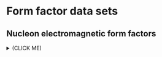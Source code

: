 # Form factor data sets

## Nucleon electromagnetic form factors 
<details><summary>(CLICK ME)</summary>
<p>
0000.dat is kept for test <br/>
xxxx.dat are data table from published papers, rxxxx.dat are corresponding recompiled table <br/>
cxxx.dat are recompiled table of multiple data sets

| idx | author(1st) | publication | observable | process | description | comments |
| :-: | :-: | :-: | :-: | :-: | :-: | :-: |
| 0000 | N/A | N/A | N/A | N/A |  test  | test |
| 0001 | M. K. Jones | [Phys. Rev. Lett. 84 (2000) 1398](https://doi.org/10.1103/PhysRevLett.84.1398) | &mu;<sub>p</sub>G<sub>Ep</sub>/G<sub>Mp</sub> | e(pol)+p->e+p(pol) | | |
| 0002 | V. Punjabi | [Phys. Rev. C 71 (2005) 055202](https://doi.org/10.1103/PhysRevC.71.055202) | &mu;<sub>p</sub>G<sub>Ep</sub>/G<sub>Mp</sub> | e(pol)+p->e+p(pol) | | |
| 0003 | O. Gayou | [Phys. Rev. Lett. 88 (2002) 092301](https://doi.org/10.1103/PhysRevLett.88.092301) | &mu;<sub>p</sub>G<sub>Ep</sub>/G<sub>Mp</sub> | e(pol)+p->e+p(pol) | | |
| 0004 | A. J. R. Puckett | [Phys. Rev. C 85 (2012) 045203](https://doi.org/10.1103/PhysRevC.85.045203) | &mu;<sub>p</sub>G<sub>Ep</sub>/G<sub>Mp</sub> | e(pol)+p->e+p(pol) |  | improved analysis of 0003 |
| 0005 | A. J. R. Puckett | [Phys. Rev. Lett. 104 (2010) 242301](https://doi.org/10.1103/PhysRevLett.104.242301) | &mu;<sub>p</sub>G<sub>Ep</sub>/G<sub>Mp</sub> | e(pol)+p->e+p(pol) | | |
| 0006 | M. Meziane | [Phys. Rev. Lett. 106 (2011) 132501](https://doi.org/10.1103/PhysRevLett.106.132501) | &mu;<sub>p</sub>G<sub>Ep</sub>/G<sub>Mp</sub> | e(pol)+p->e+p(pol) |  |  |
| 0007 | T. Janssens | [Phys. Rev. 142 (1966) 922](https://doi.org/10.1103/PhysRev.142.922) | G<sub>Ep</sub> | e+p->e+p |  |  |
| 0008 | T. Janssens | [Phys. Rev. 142 (1966) 922](https://doi.org/10.1103/PhysRev.142.922) | G<sub>Mp</sub>/&mu;<sub>p</sub> | e+p->e+p |  |  |
| 0009 | L. E. Price | [Phys. Rev. D 4 (1971) 45](https://doi.org/10.1103/PhysRevD.4.45) | G<sub>Ep</sub><sup>2</sup> | e+p->e+p |  | first 3 points quoted from [Phys. Rev. 126 (1962) 1183](https://doi.org/10.1103/PhysRev.126.1183) and [Nuovo Cim. (1963) 18](https://doi.org/10.1007/BF02806044) |
| 0010 | L. E. Price | [Phys. Rev. D 4 (1971) 45](https://doi.org/10.1103/PhysRevD.4.45) | G<sub>Mp</sub><sup>2</sup> | e+p->e+p |  | first 3 points quoted from [Phys. Rev. 126 (1962) 1183](https://doi.org/10.1103/PhysRev.126.1183) and [Nuovo Cim. (1963) 18](https://doi.org/10.1007/BF02806044) |
| 0011 | L. E. Price | [Phys. Rev. D 4 (1971) 45](https://doi.org/10.1103/PhysRevD.4.45) | &mu;<sup>2</sup>G<sub>Ep</sub><sup>2</sup>/G<sub>Mp</sub><sup>2</sup> | e+p->e+p |  | first 3 points quoted from [Phys. Rev. 126 (1962) 1183](https://doi.org/10.1103/PhysRev.126.1183) and [Nuovo Cim. (1963) 18](https://doi.org/10.1007/BF02806044) |
| 0012 | W. Bartel | [Phys. Lett. B 33 (1970) 245](https://doi.org/10.1016/0370-2693(70)90585-X) | &mu;<sup>2</sup>G<sub>Ep</sub><sup>2</sup>/G<sub>Mp</sub><sup>2</sup> | e+p->e+p |  |  |
| 0013 | W. Bartel | [Phys. Lett. B 33 (1970) 245](https://doi.org/10.1016/0370-2693(70)90585-X) | G<sub>Mp</sub> | e+p->e+p |  |  |
| 0014 | Ch. Berger | [Phys. Lett. B 35 (1971) 87](https://doi.org/10.1016/0370-2693(71)90448-5) | G<sub>Ep</sub> | e+p->e+p |  |  |
| 0015 | Ch. Berger | [Phys. Lett. B 35 (1971) 87](https://doi.org/10.1016/0370-2693(71)90448-5) | G<sub>Mp</sub>/&mu; | e+p->e+p |  |  |
| 0016 | Ch. Berger | [Phys. Lett. B 35 (1971) 87](https://doi.org/10.1016/0370-2693(71)90448-5) | &mu;G<sub>Ep</sub>/G<sub>Mp</sub> | e+p->e+p |  |  |
| 0017 |  | [Nucl. Phys. B 58 (1973) 429](https://doi.org/10.1016/0550-3213(73)90594-4) | &mu;<sup>2</sup>G<sub>Ep</sub><sup>2</sup>/G<sub>Mp</sub><sup>2</sup> | e+p->e+p |  |  |
| 0018 | W. Bartel | [Nucl. Phys. B 58 (1973) 429](https://doi.org/10.1016/0550-3213(73)90594-4) | G<sub>Mp</sub> | e+p->e+p |  |  |
| 0019 | W. Bartel | [Nucl. Phys. B 58 (1973) 429](https://doi.org/10.1016/0550-3213(73)90594-4) | G<sub>En</sub><sup>2</sup> | e+d->e+p+n |  | include some earlier data |
| 0020 | W. Bartel | [Nucl. Phys. B 58 (1973) 429](https://doi.org/10.1016/0550-3213(73)90594-4) | G<sub>Mn</sub>/&mu;G<sub>D</sub> | e+d->e+p+n |  | include some earlier data |
| 0021 | F. Borkowski | [Nucl. Phys. B 93 (1975) 461](https://doi.org/10.1016/0550-3213(75)90514-3) | G<sub>Ep</sub> | e+p->e+p |  |  |
| 0022 | F. Borkowski | [Nucl. Phys. B 93 (1975) 461](https://doi.org/10.1016/0550-3213(75)90514-3) | G<sub>Mp</sub>/&mu; | e+p->e+p |  |  |
| 0023 | G.G.Simon | [Nucl. Phys. A 333 (1980) 381](https://doi.org/10.1016/0375-9474(80)90104-9) | G<sub>Ep</sub> | e+p->e+p |  |  |
| 0024 | A. F. Sill | [Phys. Rev. D 48 (1993) 29](https://doi.org/10.1103/PhysRevD.48.29) | Q<sup>4</sup>G<sub>Mp</sub> | e+p->e+p |  |  |
| 0025 | A. F. Sill | [Phys. Rev. D 48 (1993) 29](https://doi.org/10.1103/PhysRevD.48.29) | Q<sup>4</sup>F<sub>1p</sub> | e+p->e+p |  |  |
| 0026 | R. C. Walker | [Phys. Rev. D 49 (1994) 5671](https://doi.org/10.1103/PhysRevD.49.5671) | G<sub>Ep</sub>/G<sub>D</sub> | e+p->e+p |  |  |
| 0027 | R. C. Walker | [Phys. Rev. D 49 (1994) 5671](https://doi.org/10.1103/PhysRevD.49.5671) | G<sub>Mp</sub>/&mu;G<sub>D</sub> | e+p->e+p |  |  |
| 0028 | R. C. Walker | [Phys. Rev. D 49 (1994) 5671](https://doi.org/10.1103/PhysRevD.49.5671) | Q<sup>2</sup>F<sub>2p</sub>/F<sub>1p</sub> | e+p->e+p |  |  |
| 0029 | L. Andivahis | [Phys. Rev. D 50 (1994) 5491](https://doi.org/10.1103/PhysRevD.50.5491) | G<sub>Ep</sub>/G<sub>D</sub> | e+p->e+p |  |  |
| 0030 | L. Andivahis | [Phys. Rev. D 50 (1994) 5491](https://doi.org/10.1103/PhysRevD.50.5491) | G<sub>Mp</sub>/&mu;G<sub>D</sub> | e+p->e+p |  |  |
| 0031 | L. Andivahis | [Phys. Rev. D 50 (1994) 5491](https://doi.org/10.1103/PhysRevD.50.5491) | &mu;G<sub>Ep</sub>/G<sub>Mp</sub> | e+p->e+p |  |  |
| 0032 | L. Andivahis | [Phys. Rev. D 50 (1994) 5491](https://doi.org/10.1103/PhysRevD.50.5491) | F<sub>1p</sub>/G<sub>D</sub> | e+p->e+p |  |  |
| 0033 | L. Andivahis | [Phys. Rev. D 50 (1994) 5491](https://doi.org/10.1103/PhysRevD.50.5491) | F<sub>2p</sub>/G<sub>D</sub> | e+p->e+p |  |  |
| 0034 | L. Andivahis | [Phys. Rev. D 50 (1994) 5491](https://doi.org/10.1103/PhysRevD.50.5491) | Q<sup>2</sup>F<sub>2p</sub>/F<sub>1p</sub> | e+p->e+p |  |  |
| 0035 | M. E. Christy | [Phys. Rev. C 70 (2004) 015206](https://doi.org/10.1103/PhysRevC.70.015206) | G<sub>Ep</sub>/G<sub>D</sub> | e+p->e+p  |  |  |
| 0036 | M. E. Christy | [Phys. Rev. C 70 (2004) 015206](https://doi.org/10.1103/PhysRevC.70.015206) | G<sub>Mp</sub>/&mu;G<sub>D</sub> | e+p->e+p  |  |  |
| 0037 | M. E. Christy | [Phys. Rev. C 70 (2004) 015206](https://doi.org/10.1103/PhysRevC.70.015206) | &mu;G<sub>Ep</sub>/G<sub>Mp</sub> | e+p->e+p  |  |  |
| 0038 | I. A. Qattan | [Phys. Rev. Lett. 94 (2005) 142301](https://doi.org/10.1103/PhysRevLett.94.142301) | G<sub>Ep</sub>/G<sub>D</sub> | e+p->e+p |  |  |
| 0039 | I. A. Qattan | [Phys. Rev. Lett. 94 (2005) 142301](https://doi.org/10.1103/PhysRevLett.94.142301) | G<sub>Mp</sub>/&mu;G<sub>D</sub> | e+p->e+p |  |  |
| 0040 | I. A. Qattan | [Phys. Rev. Lett. 94 (2005) 142301](https://doi.org/10.1103/PhysRevLett.94.142301) | &mu;G<sub>Ep</sub>/G<sub>Mp</sub> | e+p->e+p |  |  |
| 0041 | H. Zhu | [Phys. Rev. Lett. 87 (2001) 081801](https://doi.org/10.1103/PhysRevLett.87.081801) | G<sub>En</sub> | e(pol)+d(pol)->e+p+n |  |  |
| 0042 | G. Warren | [Phys. Rev. Lett. 92 (2004) 042301](https://doi.org/10.1103/PhysRevLett.92.042301) | G<sub>En</sub> | e(pol)+d(pol)->e+p+n |  |  |
| 0043 | S. Riordan | [Phys. Rev. Lett. 105 (2010) 262302](https://doi.org/10.1103/PhysRevLett.105.262302) | G<sub>En</sub> | e(pol)+<sup>3</sup>He(pol)->e+p+p+n |  |  |
| 0044 | T. Eden | [Phys. Rev. C 50 (1994) R1749](https://doi.org/10.1103/PhysRevC.50.R1749) | G<sub>En</sub> | e(pol)+d->e+p+n(pol) |  |  |
| 0045 | C. E. Jones-Woodward | [Phys. Rev. C 44 (1991) R571](https://doi.org/10.1103/PhysRevC.44.R571) | G<sub>En</sub> | e(pol)+<sup>3</sup>He(pol)->e+p+p+n |  |  |
| 0046 | B. D. Milbrath | [Phys. Rev. Lett. 80 (1998) 452](https://doi.org/10.1103/PhysRevLett.80.452) [Erratum: 82 (1999) 2221](https://doi.org/10.1103/PhysRevLett.82.2221) | &mu;G<sub>Ep</sub>/G<sub>Mp</sub> | e(pol)+p->e+p(pol) |  |  |
| 0047 | I. Passchier | [Phys. Rev. Lett. 82 (1999) 4988](https://doi.org/10.1103/PhysRevLett.82.4988) | G<sub>En</sub> | e(pol)+d(pol)->e+p+n |  |  |
| 0048 | C. Herberg | [Eur. Phys. J. A 5 (1999) 131](https://doi.org/10.1007/s100500050268) | G<sub>En</sub> | e(pol)+d(pol)->e+p+n |  |  |
| 0049 | J. Becker | [Eur. Phys. J. A 6 (1999) 329](https://doi.org/10.1007/s100500050351) | G<sub>En</sub> | e(pol)+<sup>3</sup>He(pol)->e+p+p+n |  |  |
| 0050 | M. Ostrick | [Phys. Rev. Lett. 83 (1999) 276](https://doi.org/10.1103/PhysRevLett.83.276) | G<sub>En</sub> | e(pol)+d->e+p+n(pol) |  |  |
| 0051 | G. Ron | [Phys. Rev. C 84 (2011) 055204](https://doi.org/10.1103/PhysRevC.84.055204) | &mu;G<sub>Ep</sub>/G<sub>Mp</sub> | e(pol)+p->e+p(pol) |  | Reanalysis of [Phys. Rev. Lett. 99 (2007) 202002](https://doi.org/10.1103/PhysRevLett.99.202002)  |
| 0052 | C. B. Crawford | [Phys. Rev. Lett. 98 (2007) 052301](https://doi.org/10.1103/PhysRevLett.98.052301) | &mu;G<sub>Ep</sub>/G<sub>Mp</sub> | e(pol)+p(pol)->e+p |  |  |
| 0053 | M. K. Jones | [Phys. Rev. C 74 (2006) 035201](https://doi.org/10.1103/PhysRevC.74.035201) | &mu;G<sub>Ep</sub>/G<sub>Mp</sub> | e(pol)+p(pol)->e+p |  |  |
| 0054 | G. MacLachlan | [Nucl. Phys. A 764 (2006) 261](https://doi.org/10.1016/j.nuclphysa.2005.09.012) | &mu;G<sub>Ep</sub>/G<sub>Mp</sub> | e(pol)+p->e+p(pol) |  |  |
| 0055 | X. Zhan | [Phys. Lett. B 705 (2011) 59](https://doi.org/10.1016/j.physletb.2011.10.002) | &mu;G<sub>Ep</sub>/G<sub>Mp</sub> | e(pol)+p->e+p(pol) |  |  |
| 0056 | J. Bermuth | [Phys. Lett. B 564 (2003) 199](https://doi.org/10.1016/S0370-2693(03)00725-1) | G<sub>En</sub> | e(pol)+<sup>3</sup>He(pol)->e+p+p+n |  |  |
| 0057 | E. Geis | [Phys. Rev. Lett. 101 (2008) 042501](https://doi.org/10.1103/PhysRevLett.101.042501) | &mu;G<sub>En</sub>/G<sub>Mn</sub> | e(pol)+d(pol)->e+p+n |  |  |
| 0058 | D. I. Glazier | [Eur. Phys. J. A 24 (2005) 101](https://doi.org/10.1140/epja/i2004-10115-8) | G<sub>En</sub> | e(pol)+d(pol)->e+p+n |  |  |
| 0059 | M. Meyerhoff | [Phys. Lett. B 327 (1994) 201](https://doi.org/10.1016/0370-2693(94)90718-8) | G<sub>En</sub> | e(pol)+<sup>3</sup>He(pol)->e+p+p+n |  |  |
| 0060 | B. Plaster | [Phys. Rev. C 73 (2005) 025205](https://doi.org/10.1103/PhysRevC.73.025205) | G<sub>En</sub>/G<sub>Mn</sub> | e(pol)+d->e+p+n(pol) |  |  |
| 0061 | D. Rohe | [Phys. Rev. Lett. 83 (1999) 4257](https://doi.org/10.1103/PhysRevLett.83.4257) | G<sub>En</sub> | e(pol)+<sup>3</sup>He(pol)->e+p+p+n |  |  |
| 0062 | J. Lachniet | [Phys. Rev. Lett. 102 (2009) 192001](https://doi.org/10.1103/PhysRevLett.102.192001) | G<sub>Mn</sub>/&mu;G<sub>D</sub> | e+d->e+p+n |  |  |
| 0063 | H. Anklin | [Phys. Lett. B 336 (1994) 313](https://doi.org/10.1016/0370-2693(94)90538-X) | G<sub>Mn</sub>/&mu;G<sub>D</sub> | e+d->e+p+n |  |  |
| 0064 | H. Anklin | [Phys. Lett. B 428 (1998) 248](https://doi.org/10.1016/S0370-2693(98)00442-0) | G<sub>Mn</sub>/&mu;G<sub>D</sub> | e+d->e+p+n |  |  |
| 0065 | E. E. W. Bruins | [Phys. Rev. Lett. 75 (1995) 21](https://doi.org/10.1103/PhysRevLett.75.21) | G<sub>Mn</sub>/&mu;G<sub>D</sub> | e+d->e+p+n |  |  |
| 0066 | H. Gao | [Phys. Rev. C 50 (1994) R546](https://doi.org/10.1103/PhysRevC.50.R546) | (G<sub>Mn</sub>/&mu;G<sub>D</sub>)<sup>2</sup> | e(pol)+<sup>3</sup>He(pol)->e+p+p+n |  |  |
| 0067 | B. Anderson | [Phys. Rev. C 75 (2007) 034003](https://doi.org/10.1103/PhysRevC.75.034003) | G<sub>Mn</sub>/&mu;G<sub>D</sub> | e(pol)+<sup>3</sup>He(pol)->e+p+p+n |  | Refined analysis of [Phys. Rev. Lett. 85 (2000) 2900](https://doi.org/10.1103/PhysRevLett.85.2900), [Phys. Rev. C 67 (2003) 012201](https://doi.org/10.1103/PhysRevC.67.012201) and [Phys. Rev. Lett. 87 (2001) 242501](https://doi.org/10.1103/PhysRevLett.87.242501) |
| 0068 | G. Kubon | [Phys. Lett. B 524 (2002) 26](https://doi.org/10.1016/S0370-2693(01)01386-7) | G<sub>Mn</sub>/&mu;G<sub>D</sub> | e+d->e+p+n |  |  |
| 0069 | A.S. Esaulov | [Yad. Fiz. 45 (1987) 410 \[Sov. J. Nucl. Phys. 45 (1987) 258\]](http://inspirehep.net/record/250500) | G<sub>Mn</sub>/&mu; | e+d->e+p+n |  |  |
| 0070 | A. Lung | [Phys. Rev. Lett. 70 (1993) 718](https://doi.org/10.1103/PhysRevLett.70.718) | G<sub>Mn</sub>/&mu;G<sub>D</sub> | e+d->e+p+n |  |  |
| 0071 | A. Lung | [Phys. Rev. Lett. 70 (1993) 718](https://doi.org/10.1103/PhysRevLett.70.718) | (G<sub>En</sub>/G<sub>D</sub>)<sup>2</sup> | e+d->e+p+n |  |  |
| 0072 | P. Markowitz | [Phys. Rev. C 48 (1993) R5](https://doi.org/10.1103/PhysRevC.48.R5) | G<sub>Mn</sub>/&mu;G<sub>D</sub> | e+d->e+p+n |  |  |
| 0073 | S. Rock | [Phys. Rev. Lett. 49 (1982) 1139](https://doi.org/10.1103/PhysRevLett.49.1139) | G<sub>Mn</sub> | e+d->e+p+n |  |  |
| 0074 | B. S. Schlimme | [Phys. Rev. Lett. 111 (2013) 132504](https://doi.org/10.1103/PhysRevLett.111.132504) | &mu;G<sub>En</sub>/G<sub>Mn</sub> | e(pol)+<sup>3</sup>He(pol)->e+p+p+n |  |  |
| 0075 | J. C. Bernauer | [Phys. Rev. Lett. 105 (2010) 242001](https://doi.org/10.1103/PhysRevLett.105.242001), [Phys. Rev. C 90 (2013) 015206](https://doi.org/10.1103/PhysRevC.90.015206) | &sigma;/&sigma;<sub>D</sub> | e+p->e+p |  |  |
| 0076 | J. J. Murphy | [Phys. Rev. C 9 (1974) 2125](https://doi.org/10.1103/PhysRevC.9.2125) [Erratum: 10 (1974) 2111](https://doi.org/10.1103/PhysRevC.10.2111) | G<sub>Ep</sub> | e+p->e+p |  |  |
| 0077 | F. Borkowski | [Nucl. Phys. A 222 (1974) 269](https://doi.org/10.1016/0375-9474(74)90392-3) | &sigma;/&sigma;<sub>D</sub> | e+p->e+p |  |  |
| 0078 | M. Mihovilovič | [Phys. Lett. B 771 (2017) 194](https://doi.org/10.1016/j.physletb.2017.05.031) | G<sub>Ep</sub> | e+p->e+p |  |  |
| 0079 | J. C. Bernauer | [Phys. Rev. Lett. 105 (2010) 242001](https://doi.org/10.1103/PhysRevLett.105.242001), [Phys. Rev. C 90 (2013) 015206](https://doi.org/10.1103/PhysRevC.90.015206) | G<sub>Ep</sub> | e+p->e+p |  |  |
| 0080 | J. C. Bernauer | [Phys. Rev. Lett. 105 (2010) 242001](https://doi.org/10.1103/PhysRevLett.105.242001), [Phys. Rev. C 90 (2013) 015206](https://doi.org/10.1103/PhysRevC.90.015206) | G<sub>Mp</sub> | e+p->e+p |  |  |
| 0081 | S. Platchkov | [Nucl. Phys. A 510 (1990) 740](https://doi.org/10.1016/0375-9474(90)90358-S) | G<sub>En</sub> | e+d->e+d |  |  |
|  | L. N. Hand | [Rev. Mod. Phys. 35 (1963) 335](https://doi.org/10.1103/RevModPhys.35.335) |  |  |  |  |
|  | F. Bumiller | [Phys. Rev. 124 (1961) 1623](https://doi.org/10.1103/PhysRev.124.1623) |  |  |  |  |
|  | K. Berkelman | [Phys. Rev. 130 (1963) 2061](https://doi.org/10.1103/PhysRev.130.2061) |  |  |  |  |
|  | D. N. Olson | [Phys. Rev. Lett. 6 (1961) 286](https://doi.org/10.1103/PhysRevLett.6.286) |  |  |  |  |
|  | A. K. Thompson | [Phys. Rev. Lett. 68 (1992) 2901](https://doi.org/10.1103/PhysRevLett.68.2901) |  |  |  |  |
|  | P. N. Kirk | [Phys. Rev. D 8 (1973) 63](https://doi.org/10.1103/PhysRevD.8.63) | G<sub>Mp</sub>/&mu; | e+p->e+p |  | FF extracted assuming &mu;G<sub>Ep</sub>/G<sub>Mp</sub>=1 |
|  | J. Litt | [Phys. Lett. B 31 (1970) 40](https://doi.org/10.1016/0370-2693(70)90015-8) | &mu;G<sub>Ep</sub>/G<sub>Mp</sub> | e+p->e+p |  | FF data table not available in the paper |
|  | G. Ron | [Phys. Rev. Lett. 99 (2007) 202002](https://doi.org/10.1103/PhysRevLett.99.202002) |  |  |  | updated by 0051 |
|  | R. G. Arnold | [Phys. Rev. Lett. 61 (1988) 806](https://doi.org/10.1103/PhysRevLett.61.806) |  |  |  | FF data table not available in the paper |
|  | W. Xu | [Phys. Rev. Lett. 85 (2000) 2900](https://doi.org/10.1103/PhysRevLett.85.2900) |  |  |  | updated by 0067 |
|  | W. Xu | [Phys. Rev. C 67 (2003) 012201](https://doi.org/10.1103/PhysRevC.67.012201) |  |  |  | updated by 0067 |
|  | F. Xiong | [Phys. Rev. Lett. 87 (2001) 242501](https://doi.org/10.1103/PhysRevLett.87.242501) |  |  |  | updated by 0067 |
| c001 |  | N/A | &mu;G<sub>Ep</sub>/G<sub>Mp</sub> | N/A | recompiled | recompiled |
| c002 |  | N/A | G<sub>Ep</sub>/G<sub>D</sub> | N/A | recompiled | recompiled |
| c003 |  | N/A | G<sub>Mp</sub>/&mu;G<sub>D</sub> | N/A | recompiled | recompiled |
| c004 |  | N/A | &mu;G<sub>En</sub>/G<sub>Mn</sub> | N/A | recompiled | recompiled |
| c005 |  | N/A | G<sub>En</sub> | N/A | recompiled | recompiled |
| c006 |  | N/A | G<sub>Mn</sub>/&mu;G<sub>D</sub> | N/A | recompiled | recompiled |
| c007 |  | N/A | Q<sup>4</sup>F<sub>1p</sub> | N/A | recompiled | recompiled |
| c008 |  | N/A | Q<sup>2</sup>F<sub>2p</sub>/F<sub>1p</sub> | N/A | recompiled | recompiled |
| c009 |  | N/A | F<sub>2p</sub>/G<sub>D</sub> | N/A | recompiled | recompiled |
| c010 |  | N/A | &sigma;/&sigma;<sub>D</sub> | N/A | recompiled | recompiled |

</p>
</details>

